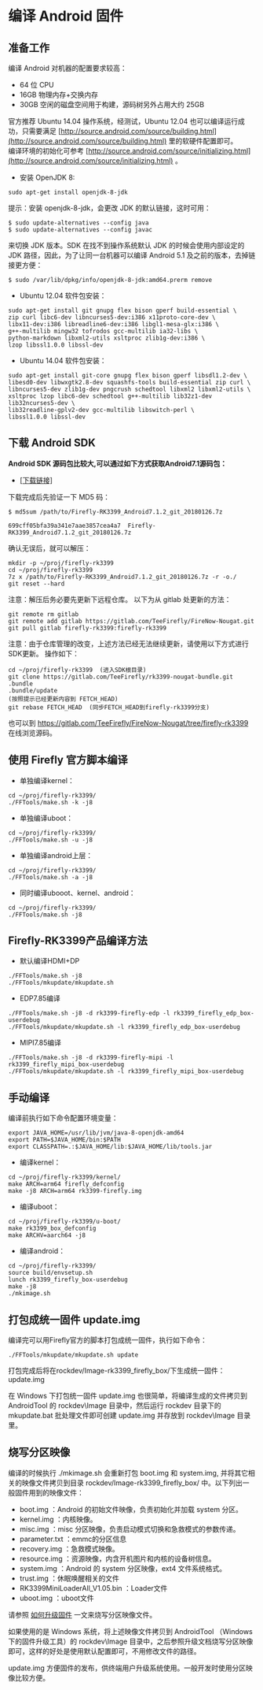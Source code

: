 # 编译 Android 固件

## 准备工作

编译 Android 对机器的配置要求较高：  

* 64 位 CPU
* 16GB 物理内存+交换内存
* 30GB 空闲的磁盘空间用于构建，源码树另外占用大约 25GB

官方推荐 Ubuntu 14.04 操作系统，经测试，Ubuntu 12.04 也可以编译运行成功，只需要满足 [http://source.android.com/source/building.html](http://source.android.com/source/building.html) 里的软硬件配置即可。  
编译环境的初始化可参考 [http://source.android.com/source/initializing.html](http://source.android.com/source/initializing.html) 。

* 安装 OpenJDK 8:

```
sudo apt-get install openjdk-8-jdk  
```    

提示：安装 openjdk-8-jdk，会更改 JDK 的默认链接，这时可用： 

```
$ sudo update-alternatives --config java
$ sudo update-alternatives --config javac
```  

来切换 JDK 版本。SDK 在找不到操作系统默认 JDK 的时候会使用内部设定的 JDK 路径，因此，为了让同一台机器可以编译 Android 5.1 及之前的版本，去掉链接更方便：

```
$ sudo /var/lib/dpkg/info/openjdk-8-jdk:amd64.prerm remove   
```    

* Ubuntu 12.04 软件包安装：

```
sudo apt-get install git gnupg flex bison gperf build-essential \
zip curl libc6-dev libncurses5-dev:i386 x11proto-core-dev \
libx11-dev:i386 libreadline6-dev:i386 libgl1-mesa-glx:i386 \
g++-multilib mingw32 tofrodos gcc-multilib ia32-libs \
python-markdown libxml2-utils xsltproc zlib1g-dev:i386 \
lzop libssl1.0.0 libssl-dev
```  
 
* Ubuntu 14.04 软件包安装：

```
sudo apt-get install git-core gnupg flex bison gperf libsdl1.2-dev \
libesd0-dev libwxgtk2.8-dev squashfs-tools build-essential zip curl \
libncurses5-dev zlib1g-dev pngcrush schedtool libxml2 libxml2-utils \
xsltproc lzop libc6-dev schedtool g++-multilib lib32z1-dev lib32ncurses5-dev \
lib32readline-gplv2-dev gcc-multilib libswitch-perl \
libssl1.0.0 libssl-dev   
```  
  
## 下载 Android SDK  

**Android SDK 源码包比较大,可以通过如下方式获取Android7.1源码包：**
* [[下载链接]](http://www.t-firefly.com/doc/download/page/id/3.html#other_18)

下载完成后先验证一下 MD5 码：
```
$ md5sum /path/to/Firefly-RK3399_Android7.1.2_git_20180126.7z

699cff05bfa39a341e7aae3857cea4a7  Firefly-RK3399_Android7.1.2_git_20180126.7z
```
确认无误后，就可以解压：
```
mkdir -p ~/proj/firefly-rk3399
cd ~/proj/firefly-rk3399
7z x /path/to/Firefly-RK3399_Android7.1.2_git_20180126.7z -r -o./
git reset --hard
```
注意：解压后务必要先更新下远程仓库。
以下为从 gitlab 处更新的方法：
```
git remote rm gitlab
git remote add gitlab https://gitlab.com/TeeFirefly/FireNow-Nougat.git  
git pull gitlab firefly-rk3399:firefly-rk3399
```
注意：由于仓库管理的改变，上述方法已经无法继续更新，请使用以下方式进行SDK更新。
操作如下：
```
cd ~/proj/firefly-rk3399  (进入SDK根目录)
git clone https://gitlab.com/TeeFirefly/rk3399-nougat-bundle.git .bundle
.bundle/update
(按照提示已经更新内容到 FETCH_HEAD)
git rebase FETCH_HEAD  (同步FETCH_HEAD到firefly-rk3399分支)
```
也可以到 https://gitlab.com/TeeFirefly/FireNow-Nougat/tree/firefly-rk3399 在线浏览源码。 

## 使用 Firefly 官方脚本编译
*    单独编译kernel：
```
cd ~/proj/firefly-rk3399/
./FFTools/make.sh -k -j8
```

*    单独编译uboot：
```
cd ~/proj/firefly-rk3399/
./FFTools/make.sh -u -j8
```

*    单独编译android上层：
```
cd ~/proj/firefly-rk3399/
./FFTools/make.sh -a -j8
```
*    同时编译ubooot、kernel、android：
```
cd ~/proj/firefly-rk3399/
./FFTools/make.sh -j8
```
## Firefly-RK3399产品编译方法
* 默认编译HDMI+DP
```
./FFTools/make.sh -j8
./FFTools/mkupdate/mkupdate.sh
```

* EDP7.85编译
```
./FFTools/make.sh -j8 -d rk3399-firefly-edp -l rk3399_firefly_edp_box-userdebug
./FFTools/mkupdate/mkupdate.sh -l rk3399_firefly_edp_box-userdebug
```

* MIPI7.85编译
```
./FFTools/make.sh -j8 -d rk3399-firefly-mipi -l rk3399_firefly_mipi_box-userdebug
./FFTools/mkupdate/mkupdate.sh -l rk3399_firefly_mipi_box-userdebug
```
## 手动编译
编译前执行如下命令配置环境变量：
```
export JAVA_HOME=/usr/lib/jvm/java-8-openjdk-amd64 
export PATH=$JAVA_HOME/bin:$PATH 
export CLASSPATH=.:$JAVA_HOME/lib:$JAVA_HOME/lib/tools.jar
```

*    编译kernel：
```
cd ~/proj/firefly-rk3399/kernel/
make ARCH=arm64 firefly_defconfig
make -j8 ARCH=arm64 rk3399-firefly.img
```

*    编译uboot：
```
cd ~/proj/firefly-rk3399/u-boot/
make rk3399_box_defconfig
make ARCHV=aarch64 -j8
```

* 编译android：
```
cd ~/proj/firefly-rk3399/
source build/envsetup.sh
lunch rk3399_firefly_box-userdebug
make -j8
./mkimage.sh
```
## 打包成统一固件 update.img

编译完可以用Firefly官方的脚本打包成统一固件，执行如下命令：
```
./FFTools/mkupdate/mkupdate.sh update
```
打包完成后将在rockdev/Image-rk3399_firefly_box/下生成统一固件：update.img

在 Windows 下打包统一固件 update.img 也很简单，将编译生成的文件拷贝到 AndroidTool 的 rockdev\Image 目录中，然后运行 rockdev 目录下的 mkupdate.bat 批处理文件即可创建 update.img 并存放到 rockdev\Image 目录里。
## 烧写分区映像

编译的时候执行 ./mkimage.sh 会重新打包 boot.img 和 system.img, 并将其它相关的映像文件拷贝到目录 rockdev/Image-rk3399_firefly_box/ 中。以下列出一般固件用到的映像文件：

*    boot.img ：Android 的初始文件映像，负责初始化并加载 system 分区。
*    kernel.img ：内核映像。
*    misc.img ：misc 分区映像，负责启动模式切换和急救模式的参数传递。
*    parameter.txt ：emmc的分区信息
*    recovery.img ：急救模式映像。
*    resource.img ：资源映像，内含开机图片和内核的设备树信息。
*    system.img ：Android 的 system 分区映像，ext4 文件系统格式。
*    trust.img ：休眠唤醒相关的文件
*    RK3399MiniLoaderAll_V1.05.bin ：Loader文件
*    uboot.img ：uboot文件

请参照 [如何升级固件](upgrade_firmware.html) 一文来烧写分区映像文件。

如果使用的是 Windows 系统，将上述映像文件拷贝到 AndroidTool （Windows 下的固件升级工具）的 rockdev\Image 目录中，之后参照升级文档烧写分区映像即可，这样的好处是使用默认配置即可，不用修改文件的路径。

update.img 方便固件的发布，供终端用户升级系统使用。一般开发时使用分区映像比较方便。
